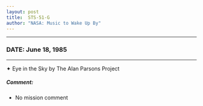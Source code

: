 ```yaml
---
layout: post
title:  STS-51-G
author: "NASA: Music to Wake Up By"
---
```


----
### DATE: June 18, 1985
----
✦ Eye in the Sky by The Alan Parsons Project

##### Comment:
* No mission comment
